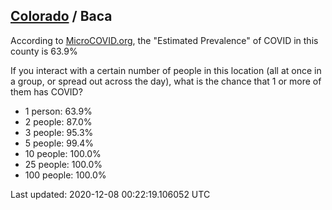 
## [Colorado](/united-states/colorado) / Baca

According to [MicroCOVID.org](http://microcovid.org),
the "Estimated Prevalence" of COVID in this county is 63.9%

If you interact with a certain number of people in this location
(all at once in a group, or spread out across the day), what is the chance that
1 or more of them has COVID?

- 1 person: 63.9%
- 2 people: 87.0%
- 3 people: 95.3%
- 5 people: 99.4%
- 10 people: 100.0%
- 25 people: 100.0%
- 100 people: 100.0%

Last updated: 2020-12-08 00:22:19.106052 UTC
